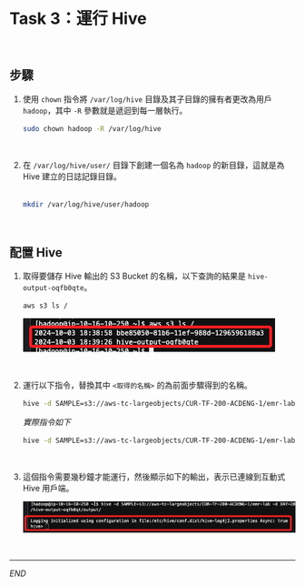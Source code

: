 # Task 3：運行 Hive

<br>

## 步驟

1. 使用 `chown` 指令將 `/var/log/hive` 目錄及其子目錄的擁有者更改為用戶 `hadoop`，其中 `-R` 參數就是遞迴到每一層執行。

    ```bash
    sudo chown hadoop -R /var/log/hive
    ```

<br>

2. 在 `/var/log/hive/user/` 目錄下創建一個名為 `hadoop` 的新目錄，這就是為 Hive 建立的日誌記錄目錄。

    ```bash
    
    mkdir /var/log/hive/user/hadoop
    ```

<br>

## 配置 Hive

1. 取得要儲存 Hive 輸出的 S3 Bucket 的名稱，以下查詢的結果是 `hive-output-oqfb0qte`。

    ```bash
    aws s3 ls /
    ```

    ![](images/img_40.png)

<br>

2. 運行以下指令，替換其中 `<取得的名稱>` 的為前面步驟得到的名稱。

    ```bash
    hive -d SAMPLE=s3://aws-tc-largeobjects/CUR-TF-200-ACDENG-1/emr-lab -d DAY=2009-04-13 -d HOUR=08 -d NEXT_DAY=2009-04-13 -d NEXT_HOUR=09 -d OUTPUT=s3://<取得的名稱>/output/
    ```

    _實際指令如下_

    ```bash
    hive -d SAMPLE=s3://aws-tc-largeobjects/CUR-TF-200-ACDENG-1/emr-lab -d DAY=2009-04-13 -d HOUR=08 -d NEXT_DAY=2009-04-13 -d NEXT_HOUR=09 -d OUTPUT=s3://hive-output-oqfb0qt/output/
    ```

<br>

3. 這個指令需要幾秒鐘才能運行，然後顯示如下的輸出，表示已連線到互動式 Hive 用戶端。

    ![](images/img_41.png)

<br>

___

_END_
